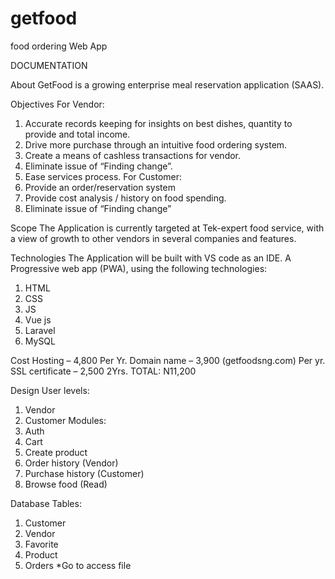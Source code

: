 # getfood
food ordering Web App

DOCUMENTATION

About
GetFood is a growing enterprise meal reservation application (SAAS).

Objectives
For Vendor:
1.	Accurate records keeping for insights on best dishes, quantity to provide and total income.
2.	Drive more purchase through an intuitive food ordering system.
3.	Create a means of cashless transactions for vendor.
4.	Eliminate issue of “Finding change”.
5.	Ease services process.
For Customer:
1.	Provide an order/reservation system
2.	Provide cost analysis / history on food spending.
3.	Eliminate issue of “Finding change”

Scope
The Application is currently targeted at Tek-expert food service, with a view of growth to other vendors in several companies and features.

Technologies
The Application will be built with VS code as an IDE. A Progressive web app (PWA), using the following technologies:
1.	HTML
2.	CSS
3.	JS
4.	Vue js
5.	Laravel
6.	MySQL
 




Cost
Hosting – 4,800 Per Yr.
Domain name – 3,900 (getfoodsng.com) Per yr.
SSL certificate – 2,500  2Yrs.
TOTAL: N11,200

Design
User levels:
1.	Vendor
2.	Customer
Modules:
1.	Auth
2.	Cart
3.	Create product
4.	Order history (Vendor)
5.	Purchase history (Customer)
6.	Browse food (Read)

Database
Tables:
1.	Customer
2.	Vendor
3.	Favorite
4.	Product
5.	Orders
*Go to access file


